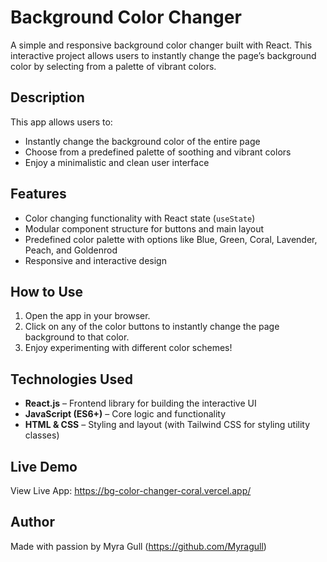 # Background Color Changer

A simple and responsive background color changer built with React. This interactive project allows users to instantly change the page’s background color by selecting from a palette of vibrant colors.

## Description

This app allows users to:

- Instantly change the background color of the entire page
- Choose from a predefined palette of soothing and vibrant colors
- Enjoy a minimalistic and clean user interface

## Features

- Color changing functionality with React state (`useState`)
- Modular component structure for buttons and main layout
- Predefined color palette with options like Blue, Green, Coral, Lavender, Peach, and Goldenrod
- Responsive and interactive design

## How to Use

1. Open the app in your browser.
2. Click on any of the color buttons to instantly change the page background to that color.
3. Enjoy experimenting with different color schemes!

## Technologies Used

- **React.js** – Frontend library for building the interactive UI
- **JavaScript (ES6+)** – Core logic and functionality
- **HTML & CSS** – Styling and layout (with Tailwind CSS for styling utility classes)

## Live Demo

View Live App: https://bg-color-changer-coral.vercel.app/

## Author

Made with passion by Myra Gull (https://github.com/Myragull)
